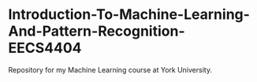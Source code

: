 # Introduction-To-Machine-Learning-And-Pattern-Recognition-EECS4404
Repository for my Machine Learning course at York University.
